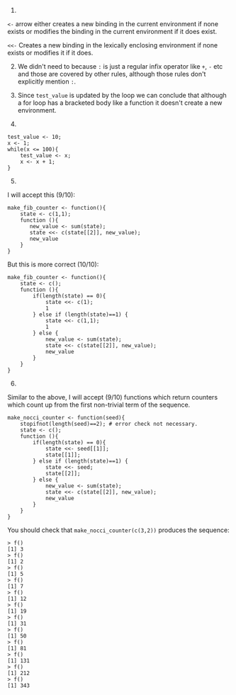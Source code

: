 1.

`<-` arrow either creates a new binding in the current environment if
none exists or modifies the binding in the current environment if it
does exist.

`<<-` Creates a new binding in the lexically enclosing environment if
none exists or modifies it if it does. 

2. We didn't need to because `:` is just a regular infix operator like
   `+`, `-` etc and those are covered by other rules, although those
   rules don't explicitly mention `:`.
   
3. Since `test_value` is updated by the loop we can conclude that
   although a for loop has a bracketed body like a function it doesn't
   create a new environment.
   
4. 

```
test_value <- 10;
x <- 1;
while(x <= 100){
    test_value <- x;
    x <- x + 1;
}
```

5. 

I will accept this (9/10):

```
make_fib_counter <- function(){
    state <- c(1,1);
    function (){ 
       new_value <- sum(state);
       state <<- c(state[[2]], new_value);
       new_value
    }
}

```

But this is more correct (10/10):

```{r}
make_fib_counter <- function(){
    state <- c();
    function (){
        if(length(state) == 0){
            state <<- c(1);
            1
        } else if (length(state)==1) {
            state <<- c(1,1);
            1
        } else {
            new_value <- sum(state);
            state <<- c(state[[2]], new_value);
            new_value
        }
    }
}

```

6. 

Similar to the above, I will accept (9/10) functions which return
counters which count up from the first non-trivial term of the
sequence.

```{r}
make_nocci_counter <- function(seed){
    stopifnot(length(seed)==2); # error check not necessary.
    state <- c();
    function (){
        if(length(state) == 0){
            state <<- seed[[1]];
            state[[1]];
        } else if (length(state)==1) {
            state <<- seed;
            state[[2]];
        } else {
            new_value <- sum(state);
            state <<- c(state[[2]], new_value);
            new_value
        }
    }
}
```

You should check that `make_nocci_counter(c(3,2))` produces the sequence:

```
> f()
[1] 3
> f()
[1] 2
> f()
[1] 5
> f()
[1] 7
> f()
[1] 12
> f()
[1] 19
> f()
[1] 31
> f()
[1] 50
> f()
[1] 81
> f()
[1] 131
> f()
[1] 212
> f()
[1] 343
```
